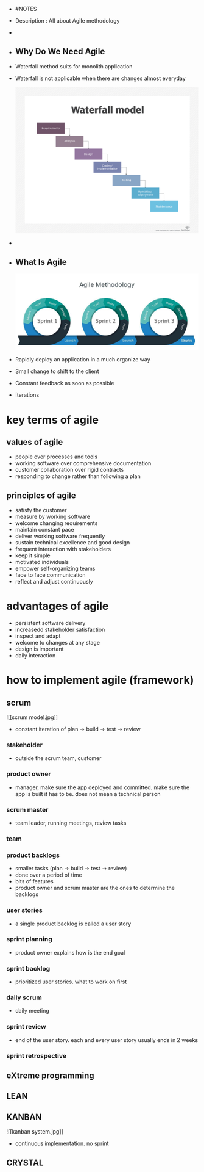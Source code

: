 - #NOTES
- Description : All about Agile methodology
-
- ## Why Do We Need Agile
- Waterfall method suits for monolith application
- Waterfall is not applicable when there are changes almost everyday
  
  ![waterfall model.png](../assets/waterfall_model_1642338036670_0.png)
-
- ## What Is Agile
  
  ![agile model.jpg](../assets/agile_model_1642338113943_0.jpg)
- Rapidly deploy an application in a much organize way
- Small change to shift to the client
- Constant feedback as soon as possible
- Iterations
# key terms of agile
## values of agile
- people over processes and tools
- working software over comprehensive documentation
- customer collaboration over rigid contracts
- responding to change rather than following a plan
## principles of agile
- satisfy the customer
- measure by working software
- welcome changing requirements
- maintain constant pace
- deliver working software frequently
- sustain technical excellence and good design
- frequent interaction with stakeholders
- keep it simple
- motivated individuals
- empower self-organizing teams
- face to face communication
- reflect and adjust continuously
# advantages of agile
- persistent software delivery
- increasedd stakeholder satisfaction
- inspect and adapt
- welcome to changes at any stage
- design is important
- daily interaction
# how to implement agile (framework)
## scrum

![[scrum model.jpg]]
- constant iteration of plan -> build -> test -> review
### stakeholder
- outside the scrum team, customer
### product owner
- manager, make sure the app deployed and committed. make sure the app is built it has to be. does not mean a technical person
### scrum master
- team leader, running meetings, review tasks
### team
### product backlogs
- smaller tasks (plan -> build -> test -> review)
- done over a period of time
- bits of features
- product owner and scrum master are the ones to determine the backlogs
### user stories
- a single product backlog is called a user story
### sprint planning
- product owner explains how is the end goal
### sprint backlog
- prioritized user stories. what to work on first
### daily scrum
- daily meeting
### sprint review
- end of the user story. each and every user story usually ends in 2 weeks
### sprint retrospective
## eXtreme programming
## LEAN
## KANBAN

![[kanban system.jpg]]
- continuous implementation. no sprint
## CRYSTAL